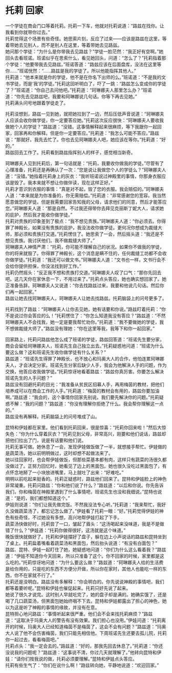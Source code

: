 # 托莉 回家
一个学徒在商会门口等着托莉。托莉一下车，他就对托莉说道：“路兹在找你。让我看到你就带你过去。”  
托莉觉得这个场景有些奇怪。她思索片刻，反应了过来——应该是路兹在这里，等着带她去见别人，而不是别人在这里，等着带她去见路兹。  
她问那个学徒：“为什么是你带我去见路兹？”学徒一脸茫然：“我正好有空啊。”她回头去看班诺。班诺似乎在思索什么，看见她回头，问道：“怎么了？”托莉指着那个学徒：“他要带我去见路兹。”班诺答道：“路兹应该在后面盘库，没法在这里等你……”班诺恍然：“……路兹是我的学徒了。所以他能指挥其他人。”  
托莉道：“他本来就是你的学徒，他不是在你名下出师的么。”班诺道：“不是我的文书学徒，而是‘我’的学徒。”托莉这回听明白了，吓了一跳：“路兹怎么变成你的学徒了？”班诺道：“你自己去问他吧。”托莉道：“珂琳娜夫人那里怎么办？”班诺道：“你先去见路兹吧，我要和珂琳娜说几句话。你等下再去见她。”  
托莉满头问号地跟着学徒走了。  


托莉没想到，路兹一见到她，就把她拉到了一边，然后压低声音说道：“珂琳娜夫人应该会收你做学徒，你一定要答应她。”托莉这次反应很快：“珂琳娜夫人要收我做她个人的学徒？”路兹道：“没错。这事情解释起来很麻烦，等下我跟你一起回家，回家再和你解释。但是你一定要答应。”托莉道：“我怎么可能不答应。”路兹说：“那就好。我先去忙了。你也去见珂琳娜夫人吧，她应该在等你。”托莉道：“好的。”  
路兹回去工作了。托莉看到路兹指挥别人的样子，感觉相当新奇。  


珂琳娜夫人见到托莉后，第一句话就是：“托莉，我要收你做我的学徒。”尽管有了心理准备，托莉还是再确认了一次：“您是说让我做您个人的学徒么？”珂琳娜夫人道：“没错。”她指着托莉身上的灰衣：“我听班诺说过神殿里的事情，你那身衣服应该是毁了。我本来就不想让你做伴读，现在这样正好。”  
托莉才意识到衣服的事情：“真是对不起，毁了您的衣服。我会赔偿的。”珂琳娜夫人道：“本来就是为你准备的，你无需赔偿。”托莉道：“非常感谢您的宽容。我当然愿意做您的学徒。但是我需要回家告知我的父母，请求他们的同意，然后才能答应您。”珂琳娜夫人道：“那是自然。不过我还得带你去拜见克丽斯丁妮大人，请求她的庇护，然后我才能收你做学徒。”  
托莉对贵族的印象差到了极点：“我不想见贵族。”珂琳娜夫人道：“你必须去。你得罪了神殿长，如果没有贵族的庇护，我没法收你做学徒。更何况你想成为裁缝大师，那必须和贵族打交道。”托莉愣住了。她思索了一会，然后摇头道：“我还是不想见贵族。我讨厌他们。我不做裁缝大师了。”  
珂琳娜夫人神情严肃：“托莉，你可能不理解自己的状况。如果你不做我的学徒，你的将来就毁了。你得罪了神殿长，这个消息是瞒不住的，任何裁缝工坊都不会收你做学徒。”托莉道：“我还可以做文书。”珂琳娜夫人道：“文书也一样，文书行会不会给你提供担保，你没法找到好工作。”  
托莉仍然摇头：“反正我不想和贵族打交道。”珂琳娜夫人叹了口气：“那你先回去吧。这几天你在家休息一下，不用过来了。”托莉点头答应，她也确实想回家了。她正准备告辞。珂琳娜夫人又说道：“你去找路兹过来，我要和他说几句话。然后你们再一起回家。”  
路兹让她去找珂琳娜夫人，珂琳娜夫人让她去找路兹。托莉脑袋上的问号更多了。  


托莉找到了路兹：“珂琳娜夫人让你去见她，她有话要和你说。”路兹盯着托莉：“你不是说过你会答应的么！”托莉愣住了：“你怎么知道我没有答应？”路兹道：“不然珂琳娜夫人不会找我，她一定是要我帮忙劝你。”托莉道：“我不要做她的学徒，我不想做裁缝大师了。”路兹没有理她：“你在这里等我，我等下和你一起回家。”  


回家路上，托莉问路兹他怎么成了班诺的学徒，路兹回答道：“班诺先生要分家，商会会留给珂琳娜夫人，班诺先生自己独立出去。”托莉疑惑地问道：“班诺为什么要这么做？这和班诺先生收你做学徒有什么关系？”  
路兹道：“班诺先生得罪了神殿长，也不放心和玛奥大人的合作，他怕连累珂琳娜夫人，才会决定分家。班诺先生分家后缺少人手，我会为他解决人手的问题，作为交换，他答应收我做学徒。”托莉惊讶地看着路兹：“路兹你真厉害。你要怎么解决班诺先生的人手问题？”  
路兹没有回避托莉的目光：“我准备从贫民区招募人手，再用梅茵的教材，把他们培养成可以在商会工作的人手。”托莉道：“梅茵的教材会有用的，路兹你要加油啊。”路兹道：“我会的，这个事情你回家先别说。我们要先解决你的问题。”托莉疑惑不解：“我的问题？”路兹道：“你没有理解你拒绝了什么。我会帮你理解这一点的。”  
路兹没有再解释。托莉脑袋上的问号堆成了山。  


昆特和伊娃都在家里。他们看到托莉回来，很是惊喜：“托莉你回来啦！”然后大惊失色：“你为什么穿着灰衣？”托莉见到父母，非常高兴，刚要和他们说话，路兹却把他们拉出了门，说是有话要和他们说。  
托莉无事可做。她休息了一会，发现伊娃做饭做了一半，就想接手帮忙。伊娃做的是蔬菜汤，她以前明明做过，这时却想不起做法来了。  
她以往回家时，也会帮伊娃做饭，但那些菜基本都有肉，这样只有蔬菜的汤很久都没做过了。正努力回忆时，她看见了边上的黑面包。她也很久没吃过黑面包了，有点怀念地掰了一小块放进嘴里，马上就吐了出来：“好难吃。”  
明明以前吃起来挺香的。托莉正疑惑时，路兹他们回来了。昆特和伊娃脸上的神色非常凝重。托莉问路兹：“你和他们说了什么？”路兹道：“以后和你说。你先告诉我们，你和梅茵在神殿里遇到了什么事情吧，班诺先生也没和我细说。”昆特也说道：“是的，我们都想知道这个。”  
伊娃则说道：“你们让我先做完饭。不然我没法专心听。”托莉道：“我来帮忙，我好久没做蔬菜汤了，都忘记怎么做了。”伊娃看了托莉一眼：“好。”托莉觉得伊娃的神色有些奇怪，不过她没有多想，高兴地帮伊娃打起了下手。  
蔬菜汤快做好时，托莉尝了一口，皱起了眉头：“这汤喝起来没味道，我是不是做错了什么？”伊娃道：“托莉你做得很好，这汤就是这个味道。”  
晚饭很快就做好了。托莉和伊娃摆好了盘子，躲在边上小声说话的路兹和昆特坐到了桌上。托莉扁着嘴看着蔬菜汤和黑面包，然后抬头说道：“有没有白面包？”  
路兹、昆特、伊娃一起盯住了她，她疑惑地问道：“你们为什么这么看着我？”路兹道：“伊娃不知道你今天回来，所以只准备了这个。你不回家的时候，家里都是这么吃的。”托莉惊讶地问道：“为什么要这么做？”路兹道：“珂琳娜夫人给的生活费是给你用的，只是吃的东西不方便分开做，所以你在家时，其他人也能吃一样的东西，你不在家就不行了。”  
托莉还是没明白。路兹没有多解释：“你会明白的。你先说说神殿的事情吧，我们都等着要听呢。”昆特和伊娃也催促起来。托莉只好先说了起来。  
她说了很久才说完。这时别人早就吃完了，她的盘子却是满的。她确实饿了，还是喝了几口蔬菜汤，但黑面包她始终咽不下去。昆特和伊娃都露出了担心的神色，她以为这是听了神殿的事情的缘故，并没有在意。  
昆特担心地问路兹：“事情听起来很严重。他们会不会来找托莉麻烦？”路兹道：“这取决于玛奥大人的警告有没有效果。我们担心也没用。”伊娃问道：“托莉离开的时候，玛奥大人已经知道梅茵不是梅茵了，这会不会有问题？”路兹道：“玛奥大人说了他不会伤害梅茵，我们只能先相信他。下周班诺先生还要去孤儿院，托莉你一起过去，看看梅茵吧。”  
托莉点头：“我一定会去的。”路兹道：“好的，那我先回去休息了。”托莉道：“你还没说我的问题呢？”路兹道：“这事说不清，你过几天就理解了。”他转向昆特和伊娃：“请你们按我说的做，托莉必须要理解。”昆特和伊娃点头答应。  
托莉有些生气了：“你们在说什么啊！”路兹转向她，平静地说道：“欢迎回家。”  


